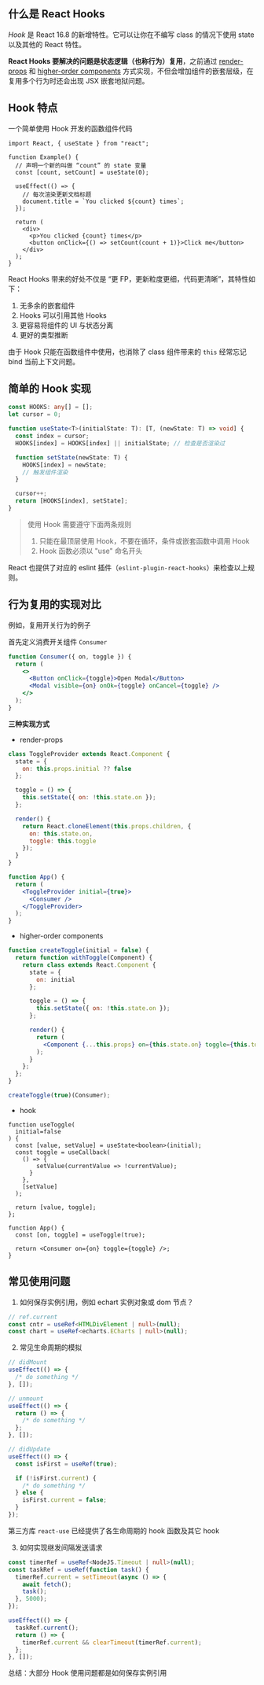 ## 什么是 React Hooks

_Hook_ 是 React 16.8 的新增特性。它可以让你在不编写 class 的情况下使用 state 以及其他的 React 特性。

**React Hooks 要解决的问题是状态逻辑（也称行为）复用**，之前通过 [render-props](https://zh-hans.reactjs.org/docs/render-props.html) 和 [higher-order components](https://zh-hans.reactjs.org/docs/higher-order-components.html) 方式实现，不但会增加组件的嵌套层级，在复用多个行为时还会出现 JSX 嵌套地狱问题。

## Hook 特点

一个简单使用 Hook 开发的函数组件代码

```tsx
import React, { useState } from "react";

function Example() {
  // 声明一个新的叫做 “count” 的 state 变量
  const [count, setCount] = useState(0);

  useEffect(() => {
    // 每次渲染更新文档标题
    document.title = `You clicked ${count} times`;
  });

  return (
    <div>
      <p>You clicked {count} times</p>
      <button onClick={() => setCount(count + 1)}>Click me</button>
    </div>
  );
}
```

React Hooks 带来的好处不仅是 “更 FP，更新粒度更细，代码更清晰”，其特性如下：

1. 无多余的嵌套组件
2. Hooks 可以引用其他 Hooks
3. 更容易将组件的 UI 与状态分离
4. 更好的类型推断

由于 Hook 只能在函数组件中使用，也消除了 class 组件带来的 `this` 经常忘记 bind 当前上下文问题。

## 简单的 Hook 实现

```ts
const HOOKS: any[] = [];
let cursor = 0;

function useState<T>(initialState: T): [T, (newState: T) => void] {
  const index = cursor;
  HOOKS[index] = HOOKS[index] || initialState; // 检查是否渲染过

  function setState(newState: T) {
    HOOKS[index] = newState;
    // 触发组件渲染
  }

  cursor++;
  return [HOOKS[index], setState];
}
```

> 使用 Hook 需要遵守下面两条规则
>
> 1. 只能在最顶层使用 Hook，不要在循环，条件或嵌套函数中调用 Hook
> 2. Hook 函数必须以 "use" 命名开头

React 也提供了对应的 eslint 插件（`eslint-plugin-react-hooks`）来检查以上规则。

## 行为复用的实现对比

例如，复用开关行为的例子

首先定义消费开关组件 `Consumer`

```jsx
function Consumer({ on, toggle }) {
  return (
    <>
      <Button onClick={toggle}>Open Modal</Button>
      <Modal visible={on} onOk={toggle} onCancel={toggle} />
    </>
  );
}
```

**三种实现方式**

- render-props

```jsx
class ToggleProvider extends React.Component {
  state = {
    on: this.props.initial ?? false
  };

  toggle = () => {
    this.setState({ on: !this.state.on });
  };

  render() {
    return React.cloneElement(this.props.children, {
      on: this.state.on,
      toggle: this.toggle
    });
  }
}

function App() {
  return (
    <ToggleProvider initial={true}>
      <Consumer />
    </ToggleProvider>
  );
}
```

- higher-order components

```jsx
function createToggle(initial = false) {
  return function withToggle(Component) {
    return class extends React.Component {
      state = {
        on: initial
      };

      toggle = () => {
        this.setState({ on: !this.state.on });
      };

      render() {
        return (
          <Component {...this.props} on={this.state.on} toggle={this.toggle} />
        );
      }
    };
  };
}

createToggle(true)(Consumer);
```

- hook

```tsx
function useToggle(
  initial=false
) {
  const [value, setValue] = useState<boolean>(initial);
  const toggle = useCallback(
    () => {
        setValue(currentValue => !currentValue);
      }
    },
    [setValue]
  );

  return [value, toggle];
};

function App() {
  const [on, toggle] = useToggle(true);

  return <Consumer on={on} toggle={toggle} />;
}
```

## 常见使用问题

1. 如何保存实例引用，例如 echart 实例对象或 dom 节点？

```ts
// ref.current
const cntr = useRef<HTMLDivElement | null>(null);
const chart = useRef<echarts.ECharts | null>(null);
```

2. 常见生命周期的模拟

```ts
// didMount
useEffect(() => {
  /* do something */
}, []);

// unmount
useEffect(() => {
  return () => {
    /* do something */
  };
}, []);

// didUpdate
useEffect(() => {
  const isFirst = useRef(true);

  if (!isFirst.current) {
    /* do something */
  } else {
    isFirst.current = false;
  }
});
```

第三方库 `react-use` 已经提供了各生命周期的 hook 函数及其它 hook

3. 如何实现继发间隔发送请求

```ts
const timerRef = useRef<NodeJS.Timeout | null>(null);
const taskRef = useRef(function task() {
  timerRef.current = setTimeout(async () => {
    await fetch();
    task();
  }, 5000);
});

useEffect(() => {
  taskRef.current();
  return () => {
    timerRef.current && clearTimeout(timerRef.current);
  };
}, []);
```

总结：大部分 Hook 使用问题都是如何保存实例引用

